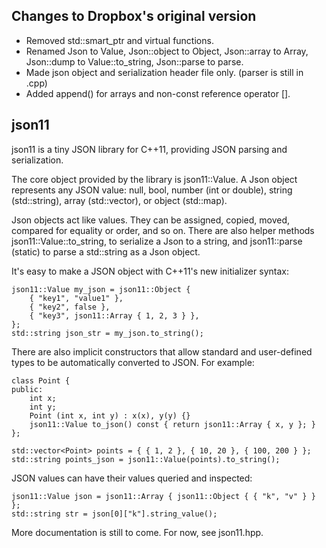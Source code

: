 Changes to Dropbox's original version
-----

 * Removed std::smart_ptr and virtual functions.
 * Renamed Json to Value, Json::object to Object, Json::array to Array, Json::dump to Value::to_string, Json::parse to parse.
 * Made json object and serialization header file only. (parser is still in .cpp)
 * Added append() for arrays and non-const reference operator [].  

json11
------

json11 is a tiny JSON library for C++11, providing JSON parsing and serialization.

The core object provided by the library is json11::Value. A Json object represents any JSON
value: null, bool, number (int or double), string (std::string), array (std::vector), or
object (std::map).

Json objects act like values. They can be assigned, copied, moved, compared for equality or
order, and so on. There are also helper methods json11::Value::to_string, to serialize a Json to a string, and
json11::parse (static) to parse a std::string as a Json object.

It's easy to make a JSON object with C++11's new initializer syntax:

    json11::Value my_json = json11::Object {
        { "key1", "value1" },
        { "key2", false },
        { "key3", json11::Array { 1, 2, 3 } },
    };
    std::string json_str = my_json.to_string();

There are also implicit constructors that allow standard and user-defined types to be
automatically converted to JSON. For example:

    class Point {
    public:
        int x;
        int y;
        Point (int x, int y) : x(x), y(y) {}
        json11::Value to_json() const { return json11::Array { x, y }; }
    };

    std::vector<Point> points = { { 1, 2 }, { 10, 20 }, { 100, 200 } };
    std::string points_json = json11::Value(points).to_string();

JSON values can have their values queried and inspected:

    json11::Value json = json11::Array { json11::Object { { "k", "v" } } };
    std::string str = json[0]["k"].string_value();

More documentation is still to come. For now, see json11.hpp.
